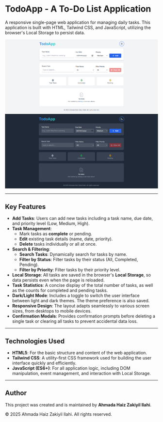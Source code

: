 # TodoApp - A To-Do List Application

A responsive single-page web application for managing daily tasks. This application is built with HTML, Tailwind CSS, and JavaScript, utilizing the browser's Local Storage to persist data.

![TodoApp Screenshot (Light)](pics/1.png)
![TodoApp Screenshot (Dark)](pics/2.png)

---

## Key Features

- **Add Tasks**: Users can add new tasks including a task name, due date, and priority level (Low, Medium, High).
- **Task Management**:
    - Mark tasks as **complete** or pending.
    - **Edit** existing task details (name, date, priority).
    - **Delete** tasks individually or all at once.
- **Search & Filtering**:
    - **Search Tasks**: Dynamically search for tasks by name.
    - **Filter by Status**: Filter tasks by their status (All, Completed, Pending).
    - **Filter by Priority**: Filter tasks by their priority level.
- **Local Storage**: All tasks are saved in the browser's **Local Storage**, so data persists even when the page is reloaded.
- **Task Statistics**: A concise display of the total number of tasks, as well as the counts for completed and pending tasks.
- **Dark/Light Mode**: Includes a toggle to switch the user interface between light and dark themes. The theme preference is also saved.
- **Responsive Design**: The layout adapts seamlessly to various screen sizes, from desktops to mobile devices.
- **Confirmation Modals**: Provides confirmation prompts before deleting a single task or clearing all tasks to prevent accidental data loss.

---

## Technologies Used

- **HTML5**: For the basic structure and content of the web application.
- **Tailwind CSS**: A utility-first CSS framework used for building the user interface quickly and efficiently.
- **JavaScript (ES6+)**: For all application logic, including DOM manipulation, event management, and interaction with Local Storage.

---

## Author

This project was created and is maintained by **Ahmada Haiz Zakiyil Ilahi**.

&copy; 2025 Ahmada Haiz Zakiyil Ilahi. All rights reserved.